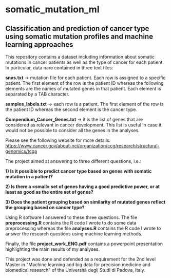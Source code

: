 # somatic_mutation_ml
## Classification and prediction of cancer type using somatic mutation profiles and machine learning approaches

This repository contains a dataset including information about somatic mutations in cancer patients as well as the type of cancer for each patient. 
In particular, data nare contained in three text files:

**snvs.txt** -> mutation file for each patient. Each row is assigned to a specific patient. The first element of the row is the patient ID whereas the following elements are the names of mutated genes in that patient. Each element is separated by a TAB character.

**samples_labels.txt** -> each row is a patient. The first element of the row is the patient ID whereas the second element is the cancer type.

**Compendium_Cancer_Genes.txt** -> it is the list of genes that are considered as relevant in cancer development. This list is useful in case it would not be possible to consider all the genes in the analyses.

Please see the following website for more details:
https://www.cancer.gov/about-nci/organization/ccg/research/structural-genomics/tcga

The project aimed at answering to three different questions, i.e.:

**1) Is it possible to predict cancer type based on genes with somatic mutation in a patient?**

**2) Is there a «small» set of genes having a good predictive power, or at least as good as the entire set of genes?**

**3) Does the patient grouping based on similarity of mutated genes reflect the grouping based on cancer type?**

Using R software I answered to these three questions. The file **preprocessing.R** contains the R code I wrote to do some data preprocessing whereas the file **analyses.R** contains the R code I wrote to answer the research questions using machine learning methods.

Finally, the file **project_work_ENG.pdf** contains a powerpoint presentation highlighting the main results of my analyses.

This project was done and defended as a requirement for the 2nd level Master in "Machine learning and big data for precision medicine and biomedical research" of the Università degli Studi di Padova, Italy.



